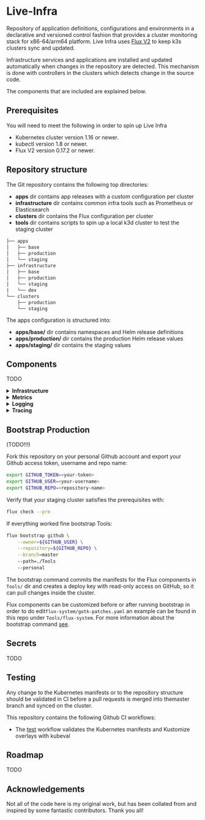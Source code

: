 # Live-Infra

Repository of application definitions, configurations and environments in a declarative and versioned control fashion that provides a cluster monitoring stack for x86-64/arm64 platform. Live Infra uses [Flux V2](https://fluxcd.io/) to keep k3s clusters sync and updated. 

Infrastructure services and applications are installed and updated automatically when changes in the repository are detected. This mechanism is done with controllers in the clusters which detects change in the source code.

The components that are included are explained below.

## Prerequisites

You will need to meet the following in order to spin up Live Infra

- Kubernetes cluster version 1.16 or newer.
- kubectl version 1.8 or newer.
- Flux V2 version 0.17.2 or newer.


## Repository structure

The Git repository contains the following top directories:

+ __apps__ dir contains app releases with a custom configuration per cluster
+ __infrastructure__ dir contains common infra tools such as Prometheus or Elasticsearch
+ __clusters__ dir contains the Flux configuration per cluster
+ __tools__ dir contains scripts to spin up a local k3d cluster to test the staging cluster

```
├── apps
│   ├── base
│   ├── production 
│   └── staging
├── infrastructure
│   ├── base
│   ├── production
│   └── staging
|   └── dev
└── clusters
    ├── production
    └── staging
```

The apps configuration is structured into:

+ __apps/base/__ dir contains namespaces and Helm release definitions
+ __apps/production/__ dir contains the production Helm release values
+ __apps/staging/__ dir contains the staging values

## Components

TODO

<details><summary> <b>Infrastructure</b> </summary>
<p>

 * [Flux](https://github.com/fluxcd/flux2) Tool for keeping Kubernetes clusters in sync with sources of configuration like git repositories, and automating updates to configuration when there is new code to deploy.
 * [Sealed Secrets](https://github.com/bitnami-labs/sealed-secrets) Kubernetes controller to encrypt secrets which are safe to store - even to a public repository. 
</p>
</details>



<details><summary> <b>Metrics</b> </summary>
<p>

 * [Kube-Prometheus](https://github.com/prometheus-operator/kube-prometheus#kube-prometheus) the Kubernetes monitoring stack
    * [Prometheus](https://github.com/prometheus/prometheus) to collect metrics
    * [AlertManager](https://github.com/prometheus/alertmanager#alertmanager-) to fire the alerts
    * [Grafana](https://github.com/grafana/grafana) to visualize what's going on
    * [Node-Exporter](https://github.com/prometheus/node_exporter) to export metrics from the nodes
    * [Kube-State-Metrics](https://github.com/kubernetes/kube-state-metrics) to get metrics from kubernetes api-server
    * [Prometheus-Operator](https://github.com/prometheus-operator/prometheus-operator#prometheus-operator) to manage the life-cycle of Prometheus and AlertManager custom resource definitions (CRDs)
 * [Promlens](https://promlens.com/) tool to build and analyse promql queries with ease.
 * [QuestdB](https://questdb.com/) High-performance, open-source SQL database for applications such as IoT, DevOps and observability.
 * [Telegraf-operator](https://questdb.com/) Monitor applications easily with telegraf running as a sidecar. 

![metrics-infra](./.img/metrics-infra.png)
</p>
</details>

<details><summary> <b>Logging</b> </summary>
<p>


![logging-infra](./.img/logging-infra.png)

</p>
</details>
<details><summary> <b>Tracing</b> </summary>
<p>

</p>
</details>

## Bootstrap Production

(TODO!!!)

Fork this repository on your personal Github account and export your Github access token, username and repo name:

```bash
export GITHUB_TOKEN=<your-token>
export GITHUB_USER=<your-username>
export GITHUB_REPO=<repository-name>
```

Verify that your staging cluster satisfies the prerequisites with:

```bash
flux check --pre
```

If everything worked fine bootstrap Tools:

```bash
flux bootstrap github \
    --owner=${GITHUB_USER} \
    --repository=${GITHUB_REPO} \
    --branch=master   
    --path=./Tools 
    --personal
```

The bootstrap command commits the manifests for the Flux components in `Tools/` dir and creates a deploy key with read-only access on GitHub, so it can pull changes inside the cluster. 

Flux components can be customized before or after running bootstrap in order to do edit`flux-system/gotk-patches.yaml` an example can be found in this repo under `Tools/flux-system`. For more information about the bootstrap command [see](https://fluxcd.io/docs/cmd/flux_bootstrap_github/#synopsis). 


## Secrets

TODO

## Testing

Any change to the Kubernetes manifests or to the repository structure should be validated in CI before a pull requests is merged into themaster branch and synced on the cluster.

This repository contains the following Github CI workflows:

+ The [test](./.github/workflows/test.yaml) workflow validates the Kubernetes manifests and Kustomize overlays with kubeval


## Roadmap

TODO

## Acknowledgements

Not all of the code here is my original work, but has been collated from and inspired by some fantastic contributors. Thank you all!

